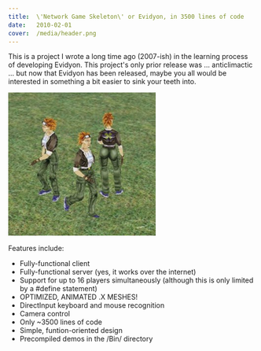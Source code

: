 ```yaml
---
title:  \'Network Game Skeleton\' or Evidyon, in 3500 lines of code
date:   2010-02-01
cover:  /media/header.png
---
```


This is a project I wrote a long time ago (2007-ish) in the learning process of developing Evidyon. This project's only prior release was ... anticlimactic ... but now that Evidyon has been released, maybe you all would be interested in something a bit easier to sink your teeth into.

[![Network Game Skeleton](/media/networkgameskeleton.jpg)](https://sourceforge.net/projects/dxnetworkgame/)

Features include:

 - Fully-functional client
 - Fully-functional server (yes, it works over the internet)
 - Support for up to 16 players simultaneously (although this is only limited by a #define statement)
 - OPTIMIZED, ANIMATED .X MESHES!
 - DirectInput keyboard and mouse recognition
 - Camera control
 - Only ~3500 lines of code
 - Simple, funtion-oriented design
 - Precompiled demos in the /Bin/ directory